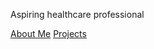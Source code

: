 Aspiring healthcare professional


<a href="about.html" title="About Me">About Me</a>
<a href="projects.html" title="Project">Projects</a>
